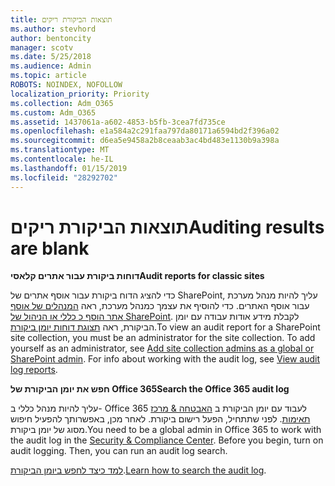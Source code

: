 ```yaml
---
title: תוצאות הביקורת ריקים
ms.author: stevhord
author: bentoncity
manager: scotv
ms.date: 5/25/2018
ms.audience: Admin
ms.topic: article
ROBOTS: NOINDEX, NOFOLLOW
localization_priority: Priority
ms.collection: Adm_O365
ms.custom: Adm_O365
ms.assetid: 1437061a-a602-4853-b5fb-3cea7fd735ce
ms.openlocfilehash: e1a584a2c291faa797da80171a6594bd2f396a02
ms.sourcegitcommit: d6ea5e9458a2b8ceaab3ac4bd483e1130b9a398a
ms.translationtype: MT
ms.contentlocale: he-IL
ms.lasthandoff: 01/15/2019
ms.locfileid: "28292702"
---
```

# <a name="auditing-results-are-blank"></a><span data-ttu-id="12f5a-102">תוצאות הביקורת ריקים</span><span class="sxs-lookup"><span data-stu-id="12f5a-102">Auditing results are blank</span></span>

 <span data-ttu-id="12f5a-103">**דוחות ביקורת עבור אתרים קלאסי**</span><span class="sxs-lookup"><span data-stu-id="12f5a-103">**Audit reports for classic sites**</span></span>
  
<span data-ttu-id="12f5a-p101">כדי להציג הדוח ביקורת עבור אוסף אתרים של SharePoint, עליך להיות מנהל מערכת עבור אוסף האתרים. כדי להוסיף את עצמך כמנהל מערכת, ראה [המנהלים של אוסף אתר הוסף כ כללי או הניהול של SharePoint](https://go.microsoft.com/fwlink/?linkid=869390). לקבלת מידע אודות עבודה עם יומן הביקורת, ראה [תצוגת דוחות יומן ביקורת](https://go.microsoft.com/fwlink/?linkid=395237).</span><span class="sxs-lookup"><span data-stu-id="12f5a-p101">To view an audit report for a SharePoint site collection, you must be an administrator for the site collection. To add yourself as an administrator, see [Add site collection admins as a global or SharePoint admin](https://go.microsoft.com/fwlink/?linkid=869390). For info about working with the audit log, see [View audit log reports](https://go.microsoft.com/fwlink/?linkid=395237).</span></span> 
  
 <span data-ttu-id="12f5a-106">**חפש את יומן הביקורת של Office 365**</span><span class="sxs-lookup"><span data-stu-id="12f5a-106">**Search the Office 365 audit log**</span></span>
  
<span data-ttu-id="12f5a-p102">עליך להיות מנהל כללי ב- Office 365 לעבוד עם יומן הביקורת ב [האבטחה &amp; מרכז תאימות](https://protection.office.com). לפני שתתחיל, הפעל רישום ביקורת. לאחר מכן, באפשרותך להפעיל חיפוש מסוג של יומן ביקורת.</span><span class="sxs-lookup"><span data-stu-id="12f5a-p102">You need to be a global admin in Office 365 to work with the audit log in the [Security &amp; Compliance Center](https://protection.office.com). Before you begin, turn on audit logging. Then, you can run an audit log search.</span></span> 
  
<span data-ttu-id="12f5a-110">[למד כיצד לחפש ביומן הביקורת](https://go.microsoft.com/fwlink/?linkid=708432).</span><span class="sxs-lookup"><span data-stu-id="12f5a-110">[Learn how to search the audit log](https://go.microsoft.com/fwlink/?linkid=708432).</span></span>
  

